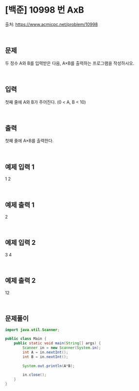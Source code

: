 # [백준] 10998 번 AxB

출처: https://www.acmicpc.net/problem/10998

</br>

## 문제
두 정수 A와 B를 입력받은 다음, A×B를 출력하는 프로그램을 작성하시오.

</br>

## 입력
첫째 줄에 A와 B가 주어진다. (0 < A, B < 10)

</br>

## 출력
첫째 줄에 A×B를 출력한다.

</br>

## 예제 입력 1
1 2

</br>

## 예제 출력 1
2

</br>

## 예제 입력 2
3 4

</br>

## 예제 출력 2
12

</br>

## 문제풀이

```java
import java.util.Scanner;

public class Main {
    public static void main(String[] args) {
        Scanner in = new Scanner(System.in);
        int A = in.nextInt();
        int B = in.nextInt();
        
        System.out.println(A*B);
        
        in.close();
    }
}
```

